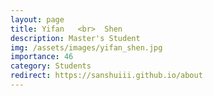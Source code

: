 ```yaml
---
layout: page
title: Yifan   <br>  Shen
description: Master's Student
img: /assets/images/yifan_shen.jpg
importance: 46
category: Students
redirect: https://sanshuiii.github.io/about
---
```

